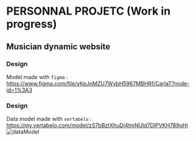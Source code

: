# PERSONNAL PROJETC (Work in progress)

##
##
## Musician dynamic website 
### Design
Model made with `figma` :
https://www.figma.com/file/vKeJnMZU7WybH5967MBHRf/CarlaT?node-id=1%3A3

### Design
Data model made with `vertabelo` :
https://my.vertabelo.com/model/zS7bBztXhuDi4tmNUld7DlPVKH789oHj
![dataModel]()
